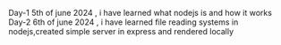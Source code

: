 Day-1 5th of june 2024 , i have learned what nodejs is and how it works
Day-2 6th of june 2024 , i have learned file reading systems in nodejs,created simple server in express and rendered locally
